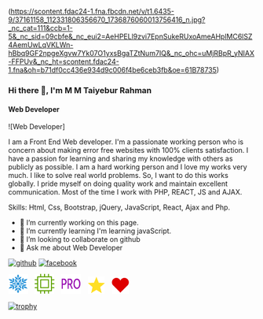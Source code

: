 (https://scontent.fdac24-1.fna.fbcdn.net/v/t1.6435-9/37161158_112331806356670_1736876060013756416_n.jpg?_nc_cat=111&ccb=1-5&_nc_sid=09cbfe&_nc_eui2=AeHPELl9zvi7EpnSukeRUxoAmeAHplMC6lSZ4AemUwLqVKLWn-hBbq9GF2npgeXgvw7Yk07O1yxsBgaTZtNum7IQ&_nc_ohc=uMjRBpR_yNIAX-FFPUv&_nc_ht=scontent.fdac24-1.fna&oh=b71df0cc436e934d9c006f4be6ceb3fb&oe=61B78735)

### Hi there 👋, I'm M M Taiyebur Rahman
#### Web Developer
![Web Developer]

I am a Front End Web developer. I'm a passionate working person who is   concern about making error free websites with 100% clients satisfaction. I have a passion for learning and sharing my knowledge with others as publicly as possible. I am a hard working person and I love my works very much. I like to solve  real world problems. So, I want to do this works globally. I pride myself on doing quality work and maintain excellent communication. Most of the time I work with PHP, REACT, JS and AJAX.

Skills: Html, Css, Bootstrap, jQuery, JavaScript, React, Ajax and  Php.

- 🔭 I’m currently working on this page. 
- 🌱 I’m currently learning I'm learning javaScript. 
- 👯 I’m looking to collaborate on github 
- 💬 Ask me about Web Developer 


[<img src='https://cdn.jsdelivr.net/npm/simple-icons@3.0.1/icons/github.svg' alt='github' height='40'>](https://github.com/https://github.com/mmtaiyeburr)  [<img src='https://cdn.jsdelivr.net/npm/simple-icons@3.0.1/icons/facebook.svg' alt='facebook' height='40'>](https://www.facebook.com/https://web.facebook.com/profile.php?id=100027395532656)  

<a href='https://archiveprogram.github.com/'><img src='https://raw.githubusercontent.com/acervenky/animated-github-badges/master/assets/acbadge.gif' width='40' height='40'></a> <a href='https://docs.github.com/en/developers'><img src='https://raw.githubusercontent.com/acervenky/animated-github-badges/master/assets/devbadge.gif' width='40' height='40'></a> <a href='https://github.com/pricing'><img src='https://raw.githubusercontent.com/acervenky/animated-github-badges/master/assets/pro.gif' width='40' height='40'></a> <a href='https://stars.github.com/'><img src='https://raw.githubusercontent.com/acervenky/animated-github-badges/master/assets/starbadge.gif' width='35' height='35'></a> <a href='https://docs.github.com/en/github/supporting-the-open-source-community-with-github-sponsors'><img src='https://raw.githubusercontent.com/acervenky/animated-github-badges/master/assets/sponsorbadge.gif' width='35' height='35'></a> 

[![trophy](https://github-profile-trophy.vercel.app/?username=https://github.com/mmtaiyeburr)](https://github.com/ryo-ma/github-profile-trophy)


